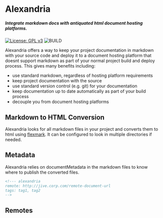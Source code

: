 # Alexandria
##### Integrate markdown docs with antiquated html document hosting platforms.

[![License: GPL v3](https://img.shields.io/badge/License-GPL%20v3-blue.svg)](https://www.gnu.org/licenses/gpl-3.0)
![BUILD](https://travis-ci.org/macgregor/alexandria.svg?branch=master)
<!---
![GitHub tag](https://img.shields.io/github/tag/expressjs/express.svg)
![Sonatype Nexus (Releases)](https://img.shields.io/nexus/r/https/oss.sonatype.org/com.google.guava/guava.svg)
![Sonatype Nexus (Snapshots)](https://img.shields.io/nexus/s/https/oss.sonatype.org/com.google.guava/guava.svg)
-->

Alexandria offers a way to keep your project documentation in markdown with your source code and deploy it to a
document hosting platform that doesnt support markdown as part of your normal project build and deploy process. This gives
many benefits including:
* use standard markdown, regardless of hosting platform requirements
* keep project documentation with the source
* use standard version control (e.g. git) for your documentation
* keep documentation up to date automatically as part of your build process
* decouple you from document hosting platforms

## Markdown to HTML Conversion
Alexandria looks for all markdown files in your project and converts them to html using [flexmark](https://github.com/vsch/flexmark-java).
It can be configured to look in multiple directories if needed.

## Metadata
Alexandria relies on documentMetadata in the markdown files to know where to publish the converted files. 

```markdown
<!--- alexandria
remote: http://jive.corp.com/remote-document-url
tags: tag1, tag2
-->
```

## Remotes